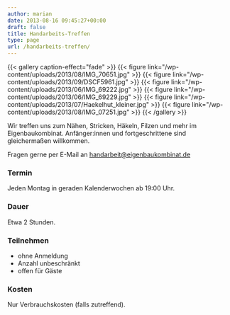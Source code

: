 ```yaml
---
author: marian
date: 2013-08-16 09:45:27+00:00
draft: false
title: Handarbeits-Treffen
type: page
url: /handarbeits-treffen/
---
```


{{< gallery caption-effect="fade" >}}
{{< figure link="/wp-content/uploads/2013/08/IMG_70651.jpg" >}}
{{< figure link="/wp-content/uploads/2013/09/DSCF5961.jpg" >}}
{{< figure link="/wp-content/uploads/2013/06/IMG_69222.jpg" >}}
{{< figure link="/wp-content/uploads/2013/06/IMG_69229.jpg" >}}
{{< figure link="/wp-content/uploads/2013/07/Haekelhut_kleiner.jpg" >}}
{{< figure link="/wp-content/uploads/2013/08/IMG_07251.jpg" >}}
{{< /gallery >}}

Wir treffen uns zum Nähen, Stricken, Häkeln, Filzen und mehr im Eigenbaukombinat. Anfänger:innen und fortgeschrittene sind gleichermaßen willkommen.

Fragen gerne per E-Mail an [handarbeit@eigenbaukombinat.de](mailto:handarbeit@eigenbaukombinat.de)


### Termin

Jeden Montag in geraden Kalenderwochen ab 19:00 Uhr.

### Dauer

Etwa 2 Stunden.

### Teilnehmen

* ohne Anmeldung
* Anzahl unbeschränkt
* offen für Gäste

### Kosten

Nur Verbrauchskosten (falls zutreffend).

